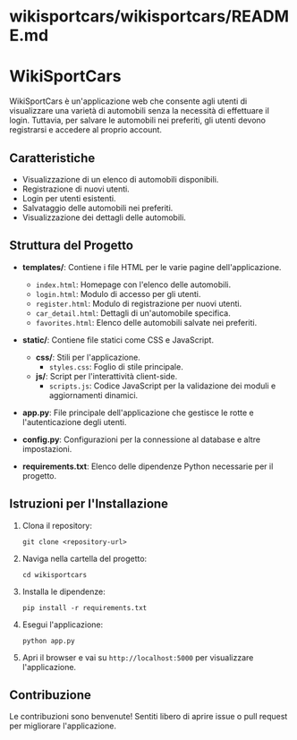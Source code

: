 # wikisportcars/wikisportcars/README.md

# WikiSportCars

WikiSportCars è un'applicazione web che consente agli utenti di visualizzare una varietà di automobili senza la necessità di effettuare il login. Tuttavia, per salvare le automobili nei preferiti, gli utenti devono registrarsi e accedere al proprio account.

## Caratteristiche

- Visualizzazione di un elenco di automobili disponibili.
- Registrazione di nuovi utenti.
- Login per utenti esistenti.
- Salvataggio delle automobili nei preferiti.
- Visualizzazione dei dettagli delle automobili.

## Struttura del Progetto

- **templates/**: Contiene i file HTML per le varie pagine dell'applicazione.
  - `index.html`: Homepage con l'elenco delle automobili.
  - `login.html`: Modulo di accesso per gli utenti.
  - `register.html`: Modulo di registrazione per nuovi utenti.
  - `car_detail.html`: Dettagli di un'automobile specifica.
  - `favorites.html`: Elenco delle automobili salvate nei preferiti.

- **static/**: Contiene file statici come CSS e JavaScript.
  - **css/**: Stili per l'applicazione.
    - `styles.css`: Foglio di stile principale.
  - **js/**: Script per l'interattività client-side.
    - `scripts.js`: Codice JavaScript per la validazione dei moduli e aggiornamenti dinamici.

- **app.py**: File principale dell'applicazione che gestisce le rotte e l'autenticazione degli utenti.

- **config.py**: Configurazioni per la connessione al database e altre impostazioni.

- **requirements.txt**: Elenco delle dipendenze Python necessarie per il progetto.

## Istruzioni per l'Installazione

1. Clona il repository:
   ```
   git clone <repository-url>
   ```

2. Naviga nella cartella del progetto:
   ```
   cd wikisportcars
   ```

3. Installa le dipendenze:
   ```
   pip install -r requirements.txt
   ```

4. Esegui l'applicazione:
   ```
   python app.py
   ```

5. Apri il browser e vai su `http://localhost:5000` per visualizzare l'applicazione.

## Contribuzione

Le contribuzioni sono benvenute! Sentiti libero di aprire issue o pull request per migliorare l'applicazione.